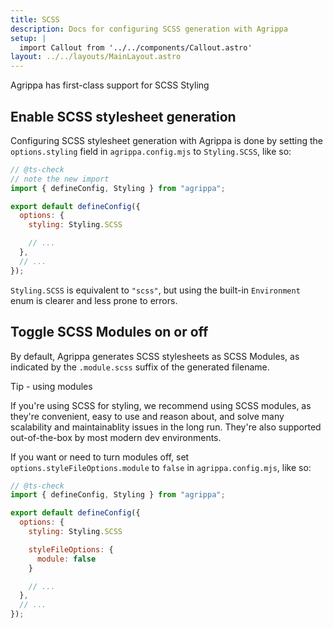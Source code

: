 ```yaml
---
title: SCSS
description: Docs for configuring SCSS generation with Agrippa
setup: |
  import Callout from '../../components/Callout.astro'
layout: ../../layouts/MainLayout.astro
---
```


<Callout type="success">
  <p slot="header">Agrippa has first-class support for SCSS Styling</p>
</Callout>

## Enable SCSS stylesheet generation

Configuring SCSS stylesheet generation with Agrippa is done by setting the `options.styling` field in `agrippa.config.mjs`
to `Styling.SCSS`, like so:

```js
// @ts-check
// note the new import
import { defineConfig, Styling } from "agrippa";

export default defineConfig({
  options: {
    styling: Styling.SCSS

    // ...
  },
  // ...
});
```

`Styling.SCSS` is equivalent to `"scss"`, but using the built-in `Environment` enum is clearer and less prone to errors.

## Toggle SCSS Modules on or off

By default, Agrippa generates SCSS stylesheets as SCSS Modules, as indicated by the `.module.scss` suffix of the generated filename.

<Callout type="tip">
  <p slot="header">Tip - using modules</p>
If you're using SCSS for styling, we recommend using SCSS modules, as they're convenient, easy to use and reason about, and solve many scalability and maintainablity issues in the long run. They're also supported out-of-the-box by most modern dev environments.
</Callout>



If you want or need to turn modules off, set `options.styleFileOptions.module` to `false` in `agrippa.config.mjs`, like so:

```js
// @ts-check
import { defineConfig, Styling } from "agrippa";

export default defineConfig({
  options: {
    styling: Styling.SCSS

    styleFileOptions: {
      module: false
    }

    // ...
  },
  // ...
});
```